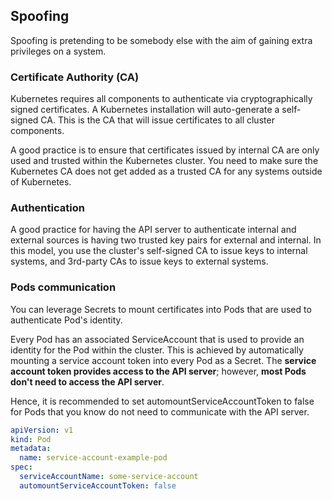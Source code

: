 ## Spoofing

Spoofing is pretending to be somebody else with the aim of gaining extra privileges on a system.

### Certificate Authority (CA)

Kubernetes requires all components to authenticate via cryptographically signed certificates. A Kubernetes installation will auto-generate a self-signed CA. This is the CA that will issue certificates to all cluster components.

A good practice is to ensure that certificates issued by internal CA are only used and trusted within the Kubernetes cluster. You need to make sure the Kubernetes CA does not get added as a trusted CA for any systems outside of Kubernetes.

### Authentication

A good practice for having the API server to authenticate internal and external sources is having two trusted key pairs for external and internal. In this model, you use the cluster's self-signed CA to issue keys to internal systems, and 3rd-party CAs to issue keys to external systems.

### Pods communication

You can leverage Secrets to mount certificates into Pods that are used to authenticate Pod's identity.

Every Pod has an associated ServiceAccount that is used to provide an identity for the Pod within the cluster. This is achieved by automatically mounting a service account token into every Pod as a Secret. The **service account token provides access to the API server**; however, **most Pods don't need to access the API server**.

Hence, it is recommended to set automountServiceAccountToken to false for Pods that you know do not need to communicate with the API server.

```yaml
apiVersion: v1
kind: Pod
metadata:
  name: service-account-example-pod
spec:
  serviceAccountName: some-service-account
  automountServiceAccountToken: false
```
